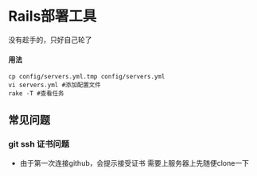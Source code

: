 Rails部署工具
======

没有趁手的，只好自己轮了

#### 用法
    cp config/servers.yml.tmp config/servers.yml
    vi servers.yml #添加配置文件
    rake -T #查看任务

## 常见问题

### git ssh 证书问题
 * 由于第一次连接github，会提示接受证书 需要上服务器上先随便clone一下

